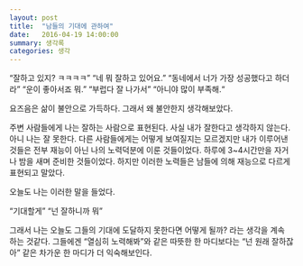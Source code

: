```yaml
---
layout: post
title:  "남들의 기대에 관하여"
date:   2016-04-19 14:00:00
summary: 생각록
categories: 생각
---
```


“잘하고 있지? ㅋㅋㅋㅋ”
“네 뭐 잘하고 있어요.”
“동네에서 너가 가장 성공했다고 하더라”
“운이 좋아서죠 뭐.”
“부럽다 잘 나가서”
“아니야 많이 부족해.“

요즈음은 삶이 불안으로 가득하다. 그래서 왜 불안한지 생각해보았다.

주변 사람들에게 나는 잘하는 사람으로 표현된다. 사실 내가 잘한다고 생각하지 않는다. 아니 나는 잘 못한다. 다른 사람들에게는 어떻게 보여질지는 모르겠지만 내가 이루어낸 것들은 전부 재능이 아닌 나의 노력덕분에 이룬 것들이었다. 하루에 3~4시간만을 자거나 밤을 새며 준비한 것들이었다. 하지만 이러한 노력들은 남들에 의해 재능으로 다르게 표현되고 말았다.

오늘도 나는 이러한 말을 들었다.

“기대할게”
“넌 잘하니까 뭐”

그래서 나는 오늘도 그들의 기대에 도달하지 못한다면 어떻게 될까? 라는 생각을 계속 하는 것같다. 그들에겐 “열심히 노력해봐”와 같은 따뜻한 한 마디보다는 “넌 원래 잘하잖아” 같은 차가운 한 마디가 더 익숙해보인다.
